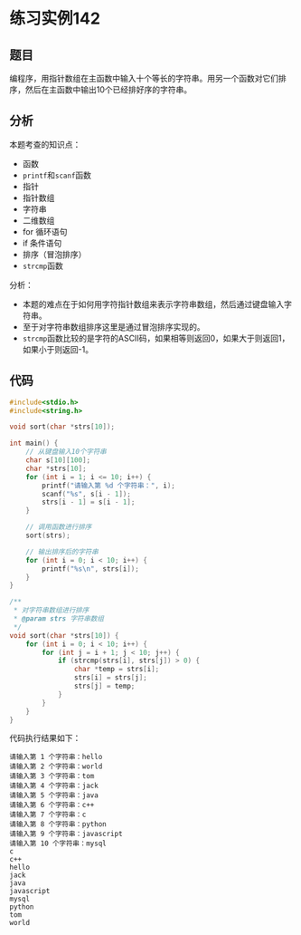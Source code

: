 # 练习实例142

## 题目

编程序，用指针数组在主函数中输入十个等长的字符串。用另一个函数对它们排序，然后在主函数中输出10个已经排好序的字符串。


## 分析

本题考查的知识点：
- 函数
- `printf`和`scanf`函数
- 指针
- 指针数组
- 字符串
- 二维数组
- for 循环语句
- if 条件语句
- 排序（冒泡排序）
- `strcmp`函数

分析：
- 本题的难点在于如何用字符指针数组来表示字符串数组，然后通过键盘输入字符串。
- 至于对字符串数组排序这里是通过冒泡排序实现的。
- `strcmp`函数比较的是字符的ASCII码，如果相等则返回0，如果大于则返回1，如果小于则返回-1。


## 代码

```c
#include<stdio.h>
#include<string.h>

void sort(char *strs[10]);

int main() {
    // 从键盘输入10个字符串
    char s[10][100];
    char *strs[10];
    for (int i = 1; i <= 10; i++) {
        printf("请输入第 %d 个字符串：", i);
        scanf("%s", s[i - 1]);
        strs[i - 1] = s[i - 1];
    }

    // 调用函数进行排序
    sort(strs);

    // 输出排序后的字符串
    for (int i = 0; i < 10; i++) {
        printf("%s\n", strs[i]);
    }
}

/**
 * 对字符串数组进行排序
 * @param strs 字符串数组
 */
void sort(char *strs[10]) {
    for (int i = 0; i < 10; i++) {
        for (int j = i + 1; j < 10; j++) {
            if (strcmp(strs[i], strs[j]) > 0) {
                char *temp = strs[i];
                strs[i] = strs[j];
                strs[j] = temp;
            }
        }
    }
}
```

代码执行结果如下：

```text
请输入第 1 个字符串：hello
请输入第 2 个字符串：world
请输入第 3 个字符串：tom
请输入第 4 个字符串：jack
请输入第 5 个字符串：java
请输入第 6 个字符串：c++
请输入第 7 个字符串：c
请输入第 8 个字符串：python
请输入第 9 个字符串：javascript
请输入第 10 个字符串：mysql
c
c++
hello
jack
java
javascript
mysql
python
tom
world
```